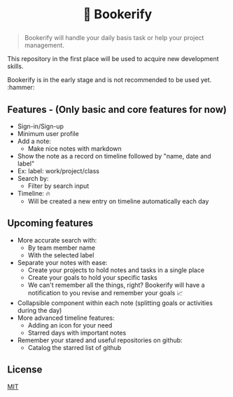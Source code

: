 # <p align="center">:bookmark_tabs: Bookerify</p>

  
>Bookerify will handle your daily basis task or help your project management.
  
<p>This repository in the first place will be used to acquire new development skills.</p>

<p>Bookerify is in the early stage and is not recommended to be used yet. :hammer: </p>      

## Features - (Only basic and core features for now)

- Sign-in/Sign-up
- Minimum user profile
- Add a note:
  - Make nice notes with markdown
- Show the note as a record on timeline followed by "name, date and label"
- Ex: label: work/project/class
- Search by:
  - Filter by search input
- Timeline: :fire:
  - Will be created a new entry on timeline automatically each day

## Upcoming features

- More accurate search with:
  - By team member name
  - With the selected label
- Separate your notes with ease:
  - Create your projects to hold notes and tasks in a single place
  - Create your goals to hold your specific tasks
  - We can't remember all the things, right? Bookerify will have a notification to you revise and remember your goals :chart_with_upwards_trend:
- Collapsible component within each note (splitting goals or activities during the day)
- More advanced timeline features:
  - Adding an icon for your need
  - Starred days with important notes
 - Remember your stared and useful repositories on github:
    - Catalog the starred list of github

## License

[MIT](https://github.com/Nn0Team/bookerify/blob/master/LICENSE)
